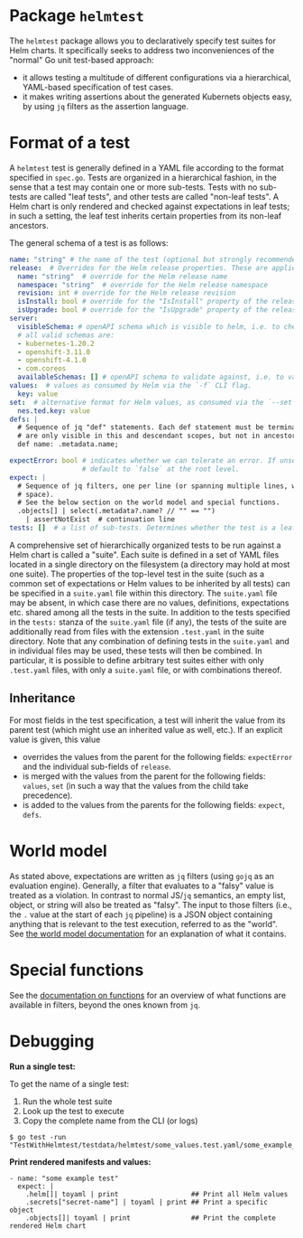 Package `helmtest`
======

The `helmtest` package allows you to declaratively specify test suites for Helm charts. It specifically
seeks to address two inconveniences of the "normal" Go unit test-based approach:
- it allows testing a multitude of different configurations via a hierarchical, YAML-based specification
  of test cases.
- it makes writing assertions about the generated Kubernets objects easy, by using `jq` filters as the
  assertion language.
  
Format of a test
=========
A `helmtest` test is generally defined in a YAML file according to the format specified in `spec.go`.
Tests are organized in a hierarchical fashion, in the sense that a test may contain one or more
sub-tests. Tests with no sub-tests are called "leaf tests", and other tests are called "non-leaf tests".
A Helm chart is only rendered and checked against expectations in leaf tests; in such a setting,
the leaf test inherits certain properties from its non-leaf ancestors.

The general schema of a test is as follows:
```yaml
name: "string" # the name of the test (optional but strongly recommended). Auto-generated if left empty.
release:  # Overrides for the Helm release properties. These are applied in root-to-leaf order.
  name: "string"  # override for the Helm release name
  namespace: "string"  # override for the Helm release namespace
  revision: int # override for the Helm release revision
  isInstall: bool # override for the "IsInstall" property of the release options
  isUpgrade: bool # override for the "IsUpgrade" property of the release options
server:
  visibleSchema: # openAPI schema which is visible to helm, i.e. to check API resource availability
  # all valid schemas are:
  - kubernetes-1.20.2
  - openshift-3.11.0
  - openshift-4.1.0
  - com.coreos
  availableSchemas: [] # openAPI schema to validate against, i.e. to validate if rendered objects could be applied
values:  # values as consumed by Helm via the `-f` CLI flag.
  key: value
set:  # alternative format for Helm values, as consumed via the `--set` CLI flag.
  nes.ted.key: value
defs: |
  # Sequence of jq "def" statements. Each def statement must be terminated with a semicolon (;). Defined functions
  # are only visible in this and descendant scopes, but not in ancestor scopes.
  def name: .metadata.name;

expectError: bool # indicates whether we can tolerate an error. If unset, inherit from the parent test, or
                  # default to `false` at the root level.
expect: |
  # Sequence of jq filters, one per line (or spanning multiple lines, where each continuation line must begin with a
  # space).
  # See the below section on the world model and special functions.
  .objects[] | select(.metadata?.name? // "" == "")
    | assertNotExist  # continuation line
tests: []  # a list of sub-tests. Determines whether the test is a leaf test or non-leaf test.
```

A comprehensive set of hierarchically organized tests to be run against a Helm chart is called a "suite". Each suite
is defined in a set of YAML files located in a single directory on the filesystem (a directory may hold at most one
suite). The properties of the top-level test in the suite (such as a common set of expectations or Helm values to be
inherited by all tests) can be specified in a `suite.yaml` file within this directory. The `suite.yaml` file may be
absent, in which case there are no values, definitions, expectations etc. shared among all the tests in the suite. In
addition to the tests specified in the `tests:` stanza of the `suite.yaml` file (if any), the tests of the suite are
additionally read from files with the extension `.test.yaml` in the suite directory. Note that any combination of
defining tests in the `suite.yaml` and in individual files may be used, these tests will then be combined. In
particular, it is possible to define arbitrary test suites either with only `.test.yaml` files, with only a `suite.yaml`
file, or with combinations thereof.

Inheritance
----------------
For most fields in the test specification, a test will inherit the value from its parent test (which might use an
inherited value as well, etc.). If an explicit value is given, this value
- overrides the values from the parent for the following fields: `expectError` and the individual sub-fields of
  `release`.
- is merged with the values from the parent for the following fields: `values`, `set` (in such a way that the values
  from the child take precedence).
- is added to the values from the parents for the following fields: `expect`, `defs`.

World model
============

As stated above, expectations are written as `jq` filters (using `gojq` as an evaluation engine). Generally, a filter
that evaluates to a "falsy" value is treated as a violation. In contrast to normal JS/`jq` semantics, an empty list,
object, or string will also be treated as "falsy". The input to those filters (i.e., the `.` value at the start of
each `jq` pipeline) is a JSON object containing anything that is relevant to the test execution, referred to as the
"world". See [the world model documentation](./docs/world-model.md) for an explanation of what it contains.

Special functions
===============

See the [documentation on functions](./docs/functions.md) for an overview of what functions are available in filters,
beyond the ones known from `jq`.

Debugging
===============

**Run a single test:**

To get the name of a single test:
1. Run the whole test suite
2. Look up the test to execute
3. Copy the complete name from the CLI (or logs)

```
$ go test -run "TestWithHelmtest/testdata/helmtest/some_values.test.yaml/some_example_test"
```

**Print rendered manifests and values:**

```
- name: "some example test"
  expect: |
    .helm[]| toyaml | print                  ## Print all Helm values
    .secrets["secret-name"] | toyaml | print ## Print a specific object
    .objects[]| toyaml | print               ## Print the complete rendered Helm chart
```
